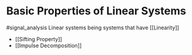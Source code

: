 # Basic Properties of Linear Systems
#signal_analysis 
Linear systems being systems that have [[Linearity]]
- [[Sifting Property]]
- [[Impulse Decomposition]]